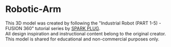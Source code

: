 # Robotic-Arm
This 3D model was created by following the "Industrial Robot (PART 1-5) - FUSION 360" tutorial series by [SPARK PLUG](https://www.youtube.com/@SPARKPLUG).  
All design inspiration and instructional content belong to the original creator.  
This model is shared for educational and non-commercial purposes only.

